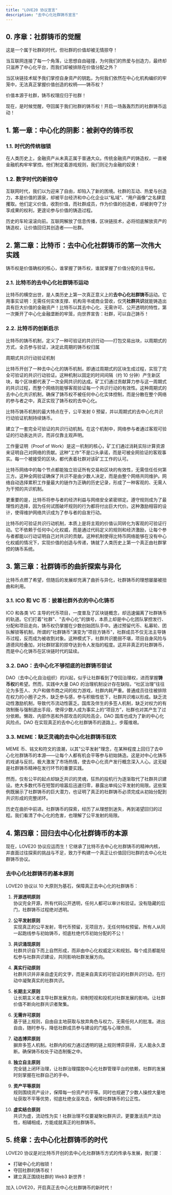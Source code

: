 ```yaml
---
title: "LOVE20 协议宣言"
description: "去中心化社群铸币宣言"
---
```


## 0. 序章：社群铸币的觉醒

这是一个属于社群的时代，但社群的价值却被无情掠夺！

当互联网连接了每一个角落，让思想自由碰撞，为何我们的热爱与创造力，最终却只滋养了中心化平台，而我们却被排除在价值分配之外？

当区块链技术赋予我们掌控自身资产的钥匙，为何我们依然在中心化机构编织的牢笼中，无法真正掌握价值创造的权柄——铸币权？

价值本源于社群，铸币权理应归于社群！

现在，是时候觉醒，夺回属于我们社群的铸币权！开启一场轰轰烈烈的社群铸币运动！

## 1. 第一章：中心化的阴影：被剥夺的铸币权

### 1.1. 时代的传统枷锁

在人类历史上，金融资产从未真正属于普通大众。传统金融资产的铸造权，一直被金融机构牢牢掌控。他们制定着游戏规则，我们则沦为金融的奴隶！

### 1.2. 数字时代的新掠夺

互联网时代，我们以为迎来了自由，却陷入了新的困境。社群的互动、热爱与创造力，本是价值的源泉，却被平台经济和中心化企业以“私域”、“用户画像”之名肆意攫取。他们定义价值，收割价值，而社群成员，作为价值的创造者，却被剥夺了分享成果的权利，更遑论参与价值的铸造过程。

历史的车轮滚滚向前。互联网解放了信息传播，区块链技术，必将彻底解放资产的铸造权，让价值回归其创造者——社群。

## 2. 第二章：比特币：去中心化社群铸币的第一次伟大实践

铸币权是价值确权的核心，谁掌握了铸币权，谁就掌握了价值分配的主导权。

### 2.1. 比特币的去中心化社群铸币运动

比特币的横空出世，是人类历史上第一次真正意义上的**去中心化社群铸币**运动。它用事实证明：无需任何实体支撑、机构背书或商业营收，仅凭**社群共识**就能铸造出具有巨大价值的金融资产！比特币以其去中心化、无需许可、公开透明的特性，第一次撕开了中心化金融垄断的牢笼，向世界宣告：社群，可以自己铸币！

### 2.2. 比特币的创新启示

比特币的铸币机制，定义了一种可验证的共识行动——打包交易出块，以周期式的方式，全员参与验证，决定此周期的铸币权归属

周期式共识行动验证机制

比特币开创了一种去中心化的铸币机制，即通过周期式的区块生成过程，实现了完全可验证的共识行动验证。这种机制以固定的时间间隔（约 10 分钟）产生新区块，每个区块都代表了一次全网共识的达成。矿工们通过贡献算力参与这一周期式的共识过程，而整个网络则能够客观验证每一个共识行动的有效性。这种周期式的去中心化共识机制，确保了铸币权不被任何中心化实体控制，而是分散在整个网络的参与者之中，真正实现了铸币权的去中心化。

比特币铸币机制的最大特点在于，公平发射 0 预留，并以周期式的去中心化共识行动验证机制持续铸币。

建立了一套完全可验证的共识行动机制。在这个机制中，网络参与者通过客观可验证的行动表达共识，而非仅靠主观声明。

工作量证明（Proof of Work）是这一机制的核心，矿工们通过消耗实际计算资源来证明自己对网络的贡献。这种"工作"不是口头承诺，而是可被全网验证的客观事实。每一个被接受的区块，都代表着社群对该矿工工作的认可。

比特币网络中的每个节点都能独立验证所有交易和区块的有效性，无需信任任何第三方。这种全网验证确保了共识不是由少数人决定，而是由整个网络共同维护。网络自动选择累积工作量最大的链作为正确的历史记录，形成了一种客观的、无需人为干预的共识机制。

更重要的是，比特币将参与者的经济利益与网络安全紧密绑定。遵守规则成为了最理性的选择，因为任何试图破坏规则的行为都将付出巨大代价。这种激励相容的设计，使得维护网络共识成为了参与者的自发行动。

比特币的可验证共识行动机制，本质上是将主观的价值认同转化为客观的可验证行动。它不依赖于任何中心化权威，而是通过代码定义的规则和经济激励，让每个参与者都能以行动证明自己对共识的贡献。这种机制使得比特币网络能够在没有中心化权威的情况下，实现价值的创造与传递，铸就了人类历史上第一个真正由社群掌控的铸币系统。

## 3. 第三章：社群铸币的曲折探索与异化

比特币点燃了希望，但随后的发展却充满了曲折与异化，社群铸币的理想屡屡被扭曲和利用。

### 3.1. ICO 和 VC 币：披着社群外衣的中心化铸币

ICO 和各类 VC 主导的代币项目，一度普及了区块链概念，却迅速偏离了社群铸币的轨道。它们打着"社群"、"去中心化"的旗号，本质上却是中心化团队掌控发行、分配和项目走向，铸币权仍掌握在少数创始团队手中。通过预留代币、私募轮、团队解锁等机制，所谓的"社群铸币"演变为"项目方铸币"，社群成员不仅无法主导铸币过程，反而成为被收割对象。这种模式下，社群共识脆弱不堪，项目自身风险与道德风险叠加，对社群财富的掠夺达到令人发指的程度。这并非真正的社群铸币，而是中心化铸币在区块链时代的延续。

### 3.2. DAO：去中心化不够彻底的社群铸币尝试

DAO（去中心化自治组织）的兴起，似乎让社群看到了夺回治理权，进而掌握**铸币权**的希望。然而，实践中大量 DAO 的治理机制设计存在缺陷，“社区治理”往往沦为多签人、大户和做市商之间的权力游戏，社群内耗严重。普通成员往往被排除在权力的小圈子之外，缺乏参与感，参与积极性低下，社群共识难以形成。缺乏流动性激励机制，导致代币流动性匮乏。国库及伴生的多签人机制，缺乏对权力的有效制衡与强制退出手段，使得少数人成为事实上的“项目方”，社群也对其产生了过分依赖。懒政、内部作恶和外部攻击的风险高企，DAO 国库也成为了新的中心化风险点。DAO 在实现真正的去中心化社群铸币的道路上，步履维艰。

### 3.3. MEME：缺乏灵魂的去中心化社群铸币狂欢

MEME 币、铭文和符文的浪潮，以其"公平发射"理念，在某种程度上回归了去中心化社群铸币的本源——让每个人都有机会平等参与初始铸造。这是对中心化铸币的戏谑与反抗，极大激发了市场热情，使去中心化资产发行概念深入人心。这无疑是社群铸币精神在发行环节的重要实践。

然而，仅有公平的起点却缺乏共识的灵魂，狂热的投机行为逐渐取代了社群共识建设。绝大多数代币在短暂的喧嚣后迅速归零，暴露出单纯公平发射的局限。这些案例既展示了社群铸币的巨大潜力，也证明了真正的社群铸币必须完成从初始分配到共识形成的完整闭环。

历史在曲折中前进。社群铸币的探索，经历了从理想到迷失，再到渴望回归的过程。我们看清了中心化的危害，也理解了公平发射的局限。

## 4. 第四章：回归去中心化社群铸币的本源

现在，LOVE20 协议应运而生！它继承了比特币去中心化社群铸币的精神内核，并直面过往探索的挑战与不足，致力于构建一个真正让价值回归社群的去中心化社群铸币协议。

### 去中心化社群铸币的基本原则

LOVE20 协议以 10 大原则为基石，保障真正去中心化的社群铸币：

1. **开源透明原则**  
   协议完全开源，所有代码公开透明，任何人都可以审计和验证。没有隐藏的后门，社群铸币过程绝对透明。

1. **公平发射原则**  
   实现真正的公平发射，零代币预留，无项目方，无任何特权预留。所有人从同一起跑线参与初始铸币，彻底杜绝代币初始分配的不公！

1. **共识涌现原则**  
   社群共识自下而上自然形成，而非由中心化权威定义和规划。每个成员都能轻松参与社群共识建设，共同影响社群发展方向。

1. **真实行动原则**  
   社群共识并非来自虚无的文字，而是来自真实的可验证的社群共识行动，在行动中凝聚真实的社群共识。

1. **长期主义原则**  
   让长期主义者主导社群发展方向，抑制短视和投机对社群发展的影响。让社群价值不断向社群共识者聚集。

1. **无需许可原则**  
   基于链上规则，自由自主地获取与放弃角色与权力，无需任何人的批准。进出自由，随时参与，降低社群成员参与建设的门槛与心理负担。

1. **动态博弈原则**  
   摒弃多签人机制。社群内的权力通过透明的链上规则博弈获得，无人能永久垄断。确保铸币权处于动态制衡之中。

1. **独立自主原则**  
   完全链上闭环治理，让社群治理摆脱中心化社群管理平台的依赖，社群的发展时刻掌握在社群自己的手中。

1. **资产平等原则**  
   规则围绕资产设计，保障每一份资产的平等。同时也规避了少数人操控大量地址获取不平等优势，彻底杜绝女巫攻击，保障社群铸币的公正性。

1. **虚实结合原则**  
   共识为虚，流动性为实！社群治理不仅要凝聚社群共识，更要激活资产流动性，相辅相成，方能成就真正的社群铸币。

## 5. 终章：去中心化社群铸币的时代

LOVE20 协议是对比特币开创的去中心化社群铸币方式的传承与发展，我们要：

- 打破中心化的枷锁！
- 夺回社群的铸币权！
- 建立真正围绕社群的 Web3 新世界！

加入 LOVE20，开启真正去中心化社群铸币的新时代！
